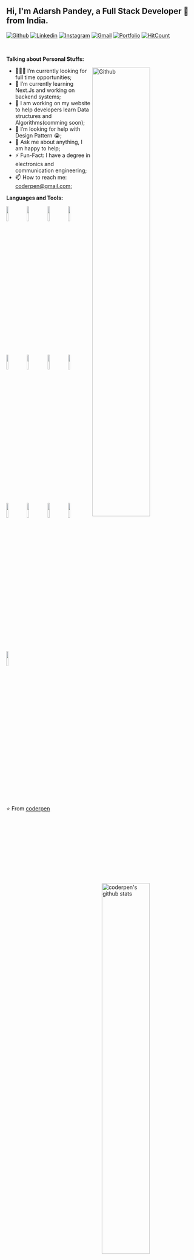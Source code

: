 <!-- Your title -->
## Hi, I'm Adarsh Pandey, a Full Stack Developer 🚀 from India.

<!-- Your badges
You can use the website to generate badges: https://shields.io/
-->

[![Github](https://img.shields.io/badge/-Github-000?style=flat&logo=Github&logoColor=white)](https://github.com/coderpen-me)
[![Linkedin](https://img.shields.io/badge/-LinkedIn-blue?style=flat&logo=Linkedin&logoColor=white)](https://www.linkedin.com/in/adarsh-pandey-136400121/)
[![Instagram](https://img.shields.io/badge/-Instagram-c13584?style=flat&labelColor=c13584&logo=instagram&logoColor=white)](https://www.instagram.com/coderpen/)
[![Gmail](https://img.shields.io/badge/-Gmail-c14438?style=flat&logo=Gmail&logoColor=white)](mailto:coderpen@gmail.com)
[![Portfolio](https://img.shields.io/badge/coderpen.in-Portfolio-green)](https://www.coderpen.in/)
[![HitCount](http://hits.dwyl.com/coderpen-me/coderpen-me.svg)](http://hits.dwyl.com/coderpen-me/coderpen-me)

&nbsp;

<!-- Talking about you -->
**Talking about Personal Stuffs:**

<!-- Any image aligned to the right. Beware the width -->
<img width="55%" top="-100px" align="right" alt="Github" src="https://bit.ly/3jvLMET" />

- 👨🏽‍💻 I’m currently looking for full time opportunities;
- 🌱 I’m currently learning Next.Js and working on backend systems; 
- 👯 I am working on my website to help developers learn Data structures and Algorithms(comming soon);
- 🤔 I’m looking for help with Design Pattern 😭;
- 💬 Ask me about anything, I am happy to help;
- ⚡️ Fun-Fact: I have a degree in electronics and communication engineering;
- 📫 How to reach me: coderpen@gmail.com;

**Languages and Tools:** 

<!-- Your github readme stats
You can use this api: https://github.com/anuraghazra/github-readme-stats
-->
<p>
  <a href="https://github.com/coderpen-me">
    <img width="50%" align="right" alt="coderpen's github stats" src="https://github-readme-stats.vercel.app/api?username=coderpen-me&show_icons=true&hide_border=true" />
  </a>
  
  <!-- Your languages and tools. Be careful with the alignment. 
  You can use this sites to get logos: https://www.vectorlogo.zone or https://simpleicons.org/
  -->
  <code><img width="10%" src="https://www.vectorlogo.zone/logos/reactjs/reactjs-ar21.svg"></code>
  <code><img width="10%" src="https://www.vectorlogo.zone/logos/angular/angular-ar21.svg"></code>
  <code><img width="10%" src="https://www.vectorlogo.zone/logos/javascript/javascript-ar21.svg"></code>
  <code><img width="10%" src="https://www.vectorlogo.zone/logos/getbootstrap/getbootstrap-ar21.svg"></code>
  <br />
  <code><img width="10%" src="https://www.vectorlogo.zone/logos/nodejs/nodejs-ar21.svg"></code>
  <code><img width="10%" src="https://www.vectorlogo.zone/logos/expressjs/expressjs-ar21.svg"></code>
  <code><img width="10%" src="https://www.vectorlogo.zone/logos/mysql/mysql-ar21.svg"></code>
  <code><img width="10%" src="https://www.vectorlogo.zone/logos/mongodb/mongodb-ar21.svg"></code>
  <br />
  <code><img width="10%" src="https://www.vectorlogo.zone/logos/python/python-ar21.svg"></code>
  <code><img width="10%" src="https://www.vectorlogo.zone/logos/java/java-ar21.svg"></code>
  <code><img width="10%" src="https://www.vectorlogo.zone/logos/amazon_aws/amazon_aws-ar21.svg"></code>
  <code><img width="10%" src="https://www.vectorlogo.zone/logos/git-scm/git-scm-ar21.svg"></code>
  <br />
  <code><img width="10%" src="https://www.vectorlogo.zone/logos/visualstudio_code/visualstudio_code-ar21.svg"></code>
</p>

⭐️ From [coderpen](https://coderpen.in)
